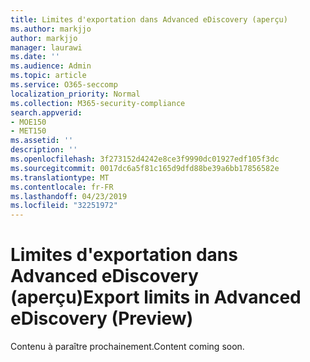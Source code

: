 ```yaml
---
title: Limites d'exportation dans Advanced eDiscovery (aperçu)
ms.author: markjjo
author: markjjo
manager: laurawi
ms.date: ''
ms.audience: Admin
ms.topic: article
ms.service: O365-seccomp
localization_priority: Normal
ms.collection: M365-security-compliance
search.appverid:
- MOE150
- MET150
ms.assetid: ''
description: ''
ms.openlocfilehash: 3f273152d4242e8ce3f9990dc01927edf105f3dc
ms.sourcegitcommit: 0017dc6a5f81c165d9dfd88be39a6bb17856582e
ms.translationtype: MT
ms.contentlocale: fr-FR
ms.lasthandoff: 04/23/2019
ms.locfileid: "32251972"
---
```

# <a name="export-limits-in-advanced-ediscovery-preview"></a><span data-ttu-id="d66a7-102">Limites d'exportation dans Advanced eDiscovery (aperçu)</span><span class="sxs-lookup"><span data-stu-id="d66a7-102">Export limits in Advanced eDiscovery (Preview)</span></span>

<span data-ttu-id="d66a7-103">Contenu à paraître prochainement.</span><span class="sxs-lookup"><span data-stu-id="d66a7-103">Content coming soon.</span></span>